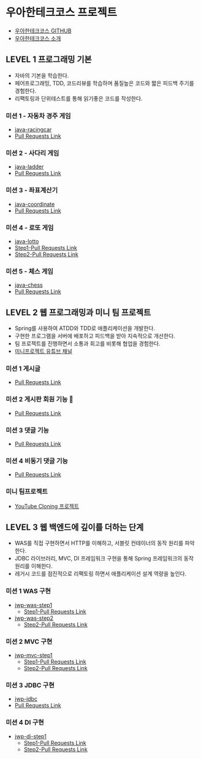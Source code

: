 # 우아한테크코스 프로젝트
- [우아한테크코스 GITHUB](https://github.com/woowacourse)
- [우아한테크코스 소개](https://woowacourse.github.io/)


## LEVEL 1 프로그래밍 기본
- 자바의 기본을 학습한다.
- 페어프로그래밍, TDD, 코드리뷰를 학습하며 품질높은 코드와 짧은 피드백 주기를 경험한다. 
- 리팩토링과 단위테스트를 통해 읽기좋은 코드를 작성한다.

### 미션 1 - 자동차 경주 게임
- [java-racingcar](https://github.com/kimjungmin-developer/woowahan-java-racingcar)
- [Pull Requests Link](https://github.com/woowacourse/java-racingcar/pull/39)

### 미션 2 - 사다리 게임
- [java-ladder](https://github.com/kimjungmin-developer/woowahan-java-ladder)
- [Pull Requests Link](https://github.com/woowacourse/java-ladder/pull/21)

### 미션 3 - 좌표계산기
- [java-coordinate](https://github.com/kimjungmin-developer/woowahan-java-coordinate)
- [Pull Requests Link](https://github.com/woowacourse/java-coordinate/pull/41)

### 미션 4 - 로또 게임 
- [java-lotto](https://github.com/kimjungmin-developer/woowahan-java-lotto)
- [Step1-Pull Requests Link](https://github.com/woowacourse/java-lotto/pull/15)
- [Step2-Pull Requests Link](https://github.com/woowacourse/java-lotto/pull/78)

### 미션 5 - 체스 게임 
- [java-chess](https://github.com/kimjungmin-developer/woowahan-java-chess)
- [Pull Requests Link](https://github.com/woowacourse/java-chess/pull/15)


## LEVEL 2 웹 프로그래밍과 미니 팀 프로젝트
- Spring를 사용하여 ATDD와 TDD로  애플리케이션을 개발한다.
- 구현한 프로그램을 서버에 배포하고 피드백을 받아 지속적으로 개선한다.
- 팀 프로젝트를 진행하면서 소통과 회고를 비롯해 협업을 경험한다.
- [미니프로젝트 유튜브 채널](https://www.youtube.com/watch?v=BmbWEdGQZhw&list=PLgXGHBqgT2TsWUA5puZimG3DDlJTd370Q&index=6&t=46s)

### 미션 1 게시글
- [Pull Requests Link](https://github.com/woowacourse/jwp-blog/pull/21)

### 미션 2 게시판 회원 기능 :busts_in_silhouette:
- [Pull Requests Link](https://github.com/woowacourse/jwp-blog/pull/70)

### 미션 3 댓글 기능
- [Pull Requests Link](https://github.com/woowacourse/jwp-blog/pull/142)

### 미션 4 비동기 댓글 기능
- [Pull Requests Link](https://github.com/woowacourse/jwp-blog/pull/177)

### 미니 팀프로젝트
- [YouTube Cloning 프로젝트](https://github.com/everyone-driven-development/miniprojects-2019)


## LEVEL 3 웹 백엔드에 깊이를 더하는 단계
- WAS를 직접 구현하면서 HTTP를 이해하고, 서블릿 컨테이너의 동작 원리를 파악한다.
- JDBC 라이브러리, MVC, DI 프레임워크 구현을 통해 Spring 프레임워크의 동작 원리를 이해한다.
- 레거시 코드를 점진적으로 리팩토링 하면서 애플리케이션 설계 역량을 높인다.

### 미션 1 WAS 구현
- [jwp-was-step1](https://github.com/kimjungmin-developer/web-application-server-step1)
  - [Step1-Pull Requests Link](https://github.com/woowacourse/jwp-was/pull/16)
- [jwp-was-step2](https://github.com/kimjungmin-developer/web-application-server-step2)
  - [Step2-Pull Requests Link](https://github.com/woowacourse/jwp-was/pull/64)

### 미션 2 MVC 구현
- [jwp-mvc-step1](https://github.com/kimjungmin-developer/mvc-framework)
  - [Step1-Pull Requests Link](https://github.com/woowacourse/jwp-mvc/pull/13)
  - [Step2-Pull Requests Link](https://github.com/woowacourse/jwp-mvc/pull/52)

### 미션 3 JDBC 구현
- [jwp-jdbc](https://github.com/kimjungmin-developer/jdbc-template-library)
- [Pull Requests Link](https://github.com/woowacourse/jwp-jdbc/pull/15)

### 미션 4 DI 구현
- [jwp-di-step1](https://github.com/kimjungmin-developer/di-framework)
  - [Step1-Pull Requests Link](https://github.com/woowacourse/jwp-di/pull/19)
  - [Step2-Pull Requests Link](https://github.com/woowacourse/jwp-di/pull/62)
